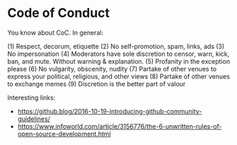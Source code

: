 # Code of Conduct

You know about CoC. In general:

(1)  Respect, decorum, etiquette
(2)  No self-promotion, spam, links, ads
(3)  No impersonation
(4)  Moderators have sole discretion to censor, warn, kick, ban, and mute. Without warning & explanation.
(5)  Profanity in the exception please
(6) No vulgarity, obscenity, nudity
(7) Partake of other venues to express your political, religious, and other views
(8) Partake of other venues to exchange memes 
(9) Discretion is the better part of valour

Interesting links:
- https://github.blog/2016-10-19-introducing-github-community-guidelines/
- https://www.infoworld.com/article/3156776/the-6-unwritten-rules-of-open-source-development.html
